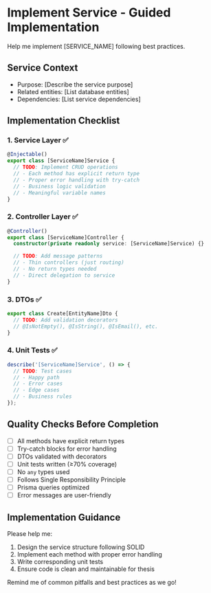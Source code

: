 # Implement Service - Guided Implementation

Help me implement [SERVICE_NAME] following best practices.

## Service Context

- Purpose: [Describe the service purpose]
- Related entities: [List database entities]
- Dependencies: [List service dependencies]

## Implementation Checklist

### 1. Service Layer ✅

```typescript
@Injectable()
export class [ServiceName]Service {
  // TODO: Implement CRUD operations
  // - Each method has explicit return type
  // - Proper error handling with try-catch
  // - Business logic validation
  // - Meaningful variable names
}
```

### 2. Controller Layer ✅

```typescript
@Controller()
export class [ServiceName]Controller {
  constructor(private readonly service: [ServiceName]Service) {}

  // TODO: Add message patterns
  // - Thin controllers (just routing)
  // - No return types needed
  // - Direct delegation to service
}
```

### 3. DTOs ✅

```typescript
export class Create[EntityName]Dto {
  // TODO: Add validation decorators
  // @IsNotEmpty(), @IsString(), @IsEmail(), etc.
}
```

### 4. Unit Tests ✅

```typescript
describe('[ServiceName]Service', () => {
  // TODO: Test cases
  // - Happy path
  // - Error cases
  // - Edge cases
  // - Business rules
});
```

## Quality Checks Before Completion

- [ ] All methods have explicit return types
- [ ] Try-catch blocks for error handling
- [ ] DTOs validated with decorators
- [ ] Unit tests written (≥70% coverage)
- [ ] No `any` types used
- [ ] Follows Single Responsibility Principle
- [ ] Prisma queries optimized
- [ ] Error messages are user-friendly

## Implementation Guidance

Please help me:

1. Design the service structure following SOLID
2. Implement each method with proper error handling
3. Write corresponding unit tests
4. Ensure code is clean and maintainable for thesis

Remind me of common pitfalls and best practices as we go!
